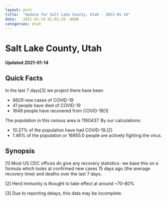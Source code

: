 ```yaml
---
layout: post
title:  "Update for Salt Lake County, Utah - 2021-01-14"
date:   2021-01-14 01:01:29 -0600
categories: Utah
---
```


# Salt Lake County, Utah
#### Updated 2021-01-14

## Quick Facts

In the last 7 days[3] we project there have been
- *6629* new cases of COVID-19
- *41* people have died of COVID-19
- *1649* people have recovered from COVID-19[1]

The population in this census area is 1160437. By our calculations:
- 10.27% of the population have had COVID-19.[2]
- 1.46% of the population or 16955.0 people are actively fighting the virus.

## Synopsis




[1] Most US CDC offices do give any recovery statistics- we base this on a formula which looks at confirmed new cases
15 days ago (the average recovery time) and deaths over the last 7 days.

[2] Herd Immunity is thought to take effect at around ~70-80%

[3] Due to reporting delays, this data may be incomplete.
 
    